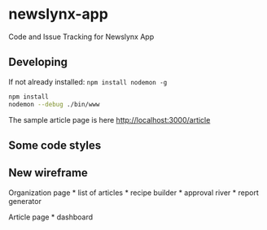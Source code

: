 newslynx-app
============

Code and Issue Tracking for Newslynx App


## Developing

If not already installed:
`npm install nodemon -g`

````bash
npm install
nodemon --debug ./bin/www
````

The sample article page is here <http://localhost:3000/article>

## Some code styles


## New wireframe

Organization page
	* list of articles
	* recipe builder
	* approval river
	* report generator

Article page
	* dashboard
